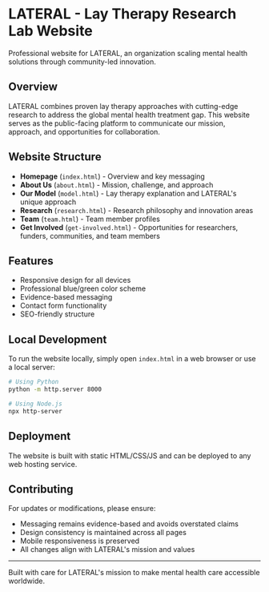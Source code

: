 # LATERAL - Lay Therapy Research Lab Website

Professional website for LATERAL, an organization scaling mental health solutions through community-led innovation.

## Overview

LATERAL combines proven lay therapy approaches with cutting-edge research to address the global mental health treatment gap. This website serves as the public-facing platform to communicate our mission, approach, and opportunities for collaboration.

## Website Structure

- **Homepage** (`index.html`) - Overview and key messaging
- **About Us** (`about.html`) - Mission, challenge, and approach
- **Our Model** (`model.html`) - Lay therapy explanation and LATERAL's unique approach
- **Research** (`research.html`) - Research philosophy and innovation areas
- **Team** (`team.html`) - Team member profiles
- **Get Involved** (`get-involved.html`) - Opportunities for researchers, funders, communities, and team members

## Features

- Responsive design for all devices
- Professional blue/green color scheme
- Evidence-based messaging
- Contact form functionality
- SEO-friendly structure

## Local Development

To run the website locally, simply open `index.html` in a web browser or use a local server:

```bash
# Using Python
python -m http.server 8000

# Using Node.js
npx http-server
```

## Deployment

The website is built with static HTML/CSS/JS and can be deployed to any web hosting service.

## Contributing

For updates or modifications, please ensure:
- Messaging remains evidence-based and avoids overstated claims
- Design consistency is maintained across all pages
- Mobile responsiveness is preserved
- All changes align with LATERAL's mission and values

---

Built with care for LATERAL's mission to make mental health care accessible worldwide.